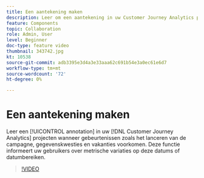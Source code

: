 ```yaml
---
title: Een aantekening maken
description: Leer om een aantekening in uw Customer Journey Analytics projecten tot stand te brengen wanneer de gebeurtenissen zoals lanceringen van de campagne, gegevenskwesties en vakantie voorkomen. Deze functie informeert uw gebruikers over metrische variaties op deze datums of datumbereiken.
feature: Components
topic: Collaboration
role: Admin, User
level: Beginner
doc-type: feature video
thumbnail: 343742.jpg
kt: 10538
source-git-commit: adb3395e3d4a3e33aaa62c691b54e3a0ec61e6d7
workflow-type: tm+mt
source-wordcount: '72'
ht-degree: 0%

---
```



# Een aantekening maken

Leer een [!UICONTROL annotation] in uw [!DNL Customer Journey Analytics] projecten wanneer gebeurtenissen zoals het lanceren van de campagne, gegevenskwesties en vakanties voorkomen. Deze functie informeert uw gebruikers over metrische variaties op deze datums of datumbereiken.

>[!VIDEO](https://video.tv.adobe.com/v/343742/?quality=12&learn=on)
